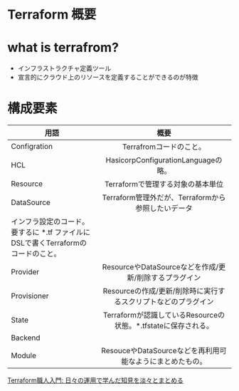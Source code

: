 # Terraform 概要

# what is terrafrom?
- インフラストラクチャ定義ツール
- 宣言的にクラウド上のリソースを定義することができるのが特徴

# 構成要素
|用語|概要|
|---|:---:|
|Configration|Terrafromコードのこと。|
|HCL|HasicorpConfigurationLanguageの略。|
|Resource|Terraformで管理する対象の基本単位|
|DataSource|Terraform管理外だが、Terraformから参照したいデータ|
|インフラ設定のコード。要するに *.tf ファイルにDSLで書くTerraformのコードのこと。
|Provider|ResourceやDataSourceなどを作成/更新/削除するプラグイン|
Provisioner|Resourceの作成/更新/削除時に実行するスクリプトなどのプラグイン|
|State|Terraformが認識しているResourceの状態。*.tfstateに保存される。|
|Backend||Stateの保存先。localやs3などが挙げられる。|
|Module|ResouceやDataSourceなどを再利用可能なようにまとめたもの。|

[Terraform職人入門: 日々の運用で学んだ知見を淡々とまとめる](https://qiita.com/minamijoyo/items/1f57c62bed781ab8f4d7)


